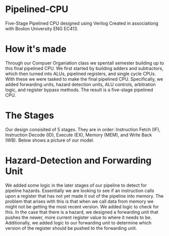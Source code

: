 # Pipelined-CPU
Five-Stage Pipelined CPU designed using Verilog
Created in associationg with Boston University ENG EC413. 

# How it's made
Through our Compuer Organiation class we spentall semester building up to this final pipelined CPU. We first started by building adders and subtractors, which then turned into ALUs, pipelined registers, and single cycle CPUs. With these we were tasked to make the final pipelined CPU. Specifically, we added forwarding units, hazard detection units, ALU controls, arbitration logic, and register bypass methods. The result is a five-stage pipelined CPU.

# The Stages
Our design consisited of 5 stages. They are in order: Instruction Fetch (IF), Instruction Decode (ID), Execute (EX), Memory (MEM), and Write Back (WB). Below shows a picture of our model.

# Hazard-Detection and Forwarding Unit
We added some logic in the later stages of our pipeline to detect for pipeline hazards. Essentially we are looking to see if an instruction calls upon a register that has not yet made it out of the pipeline into memory. The problem that arises with this is that when we call data from memory we might not be getting the most recent version. We added logic to check for this. In the case that there is a hazard, we designed a forwarding unit that pushes the newer, more current register value to where it needs to be. Additionally, we added logic to our forwarding unit to determine which version of the register should be pushed to the forwarding unit. 
